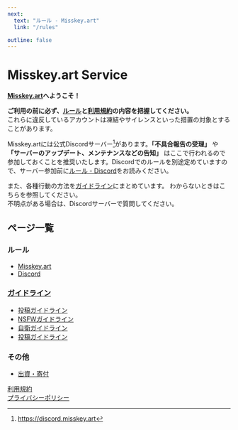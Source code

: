 ```yaml
---
next:
  text: "ルール - Misskey.art"
  link: "/rules"

outline: false
---
```


# Misskey.art Service

**[Misskey.art](https://Misskey.art)へようこそ！**

**ご利用の前に必ず、[ルール](./rules.md)と[利用規約](./tos.md)の内容を把握してください。**\
これらに違反しているアカウントは凍結やサイレンスといった措置の対象とすることがあります。

Misskey.artには公式Discordサーバー[^1]があります。**「不具合報告の受理」** や **「サーバーのアップデート、メンテナンスなどの告知」** はここで行われるので参加しておくことを推奨いたします。Discordでのルールを別途定めていますので、サーバー参加前に[ルール - Discord](./discord_rules.md)をお読みください。

また、各種行動の方法を[ガイドライン](./guidelines/index.md)にまとめています。
わからないときはこちらを参照してください。\
不明点がある場合は、Discordサーバーで質問してください。

## ページ一覧

### ルール

- [Misskey.art](./rules.md)
- [Discord](./discord_rules.md)

### [ガイドライン](./guidelines/index.md)

- [投稿ガイドライン](./guidelines/note_guidelines.md)
- [NSFWガイドライン](./guidelines/nsfw_guidelines.md)
- [自衛ガイドライン](./guidelines/self-defense_guidelines.md)
- [投稿ガイドライン](./guidelines/report_guidelines.md)

### その他

- [出資・寄付](./investments_and_donations.md)

[利用規約](./tos.md)\
[プライバシーポリシー](./privacy_policy.md)

[^1]: <https://discord.misskey.art>
